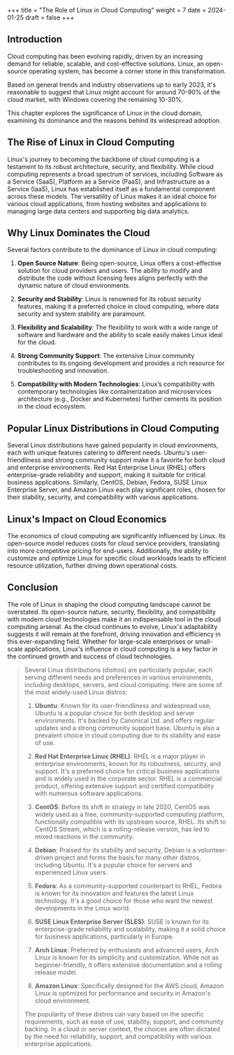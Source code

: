 +++
title = "The Role of Linux in Cloud Computing"
weight = 7
date = 2024-01-25
draft = false
+++
## Introduction

Cloud computing has been evolving rapidly, driven by an increasing demand for reliable, scalable, and cost-effective solutions. Linux, an open-source operating system, has become a corner stone in this transformation. 

Based on general trends and industry observations up to early 2023, it's reasonable to suggest that Linux might account for around 70-90% of the cloud market, with Windows covering the remaining 10-30%.

This chapter explores the significance of Linux in the cloud domain, examining its dominance and the reasons behind its widespread adoption.

## The Rise of Linux in Cloud Computing

Linux's journey to becoming the backbone of cloud computing is a testament to its robust architecture, security, and flexibility. While cloud computing represents a broad spectrum of services, including Software as a Service (SaaS), Platform as a Service (PaaS), and Infrastructure as a Service (IaaS), Linux has established itself as a fundamental component across these models. The versatility of Linux makes it an ideal choice for various cloud applications, from hosting websites and applications to managing large data centers and supporting big data analytics.

## Why Linux Dominates the Cloud

Several factors contribute to the dominance of Linux in cloud computing:

1. **Open Source Nature**: Being open-source, Linux offers a cost-effective solution for cloud providers and users. The ability to modify and distribute the code without licensing fees aligns perfectly with the dynamic nature of cloud environments.

2. **Security and Stability**: Linux is renowned for its robust security features, making it a preferred choice in cloud computing, where data security and system stability are paramount.

3. **Flexibility and Scalability**: The flexibility to work with a wide range of software and hardware and the ability to scale easily makes Linux ideal for the cloud.

4. **Strong Community Support**: The extensive Linux community contributes to its ongoing development and provides a rich resource for troubleshooting and innovation.

5. **Compatibility with Modern Technologies**: Linux’s compatibility with contemporary technologies like containerization and microservices architecture (e.g., Docker and Kubernetes) further cements its position in the cloud ecosystem.

## Popular Linux Distributions in Cloud Computing

Several Linux distributions have gained popularity in cloud environments, each with unique features catering to different needs. Ubuntu's user-friendliness and strong community support make it a favorite for both cloud and enterprise environments. Red Hat Enterprise Linux (RHEL) offers enterprise-grade reliability and support, making it suitable for critical business applications. Similarly, CentOS, Debian, Fedora, SUSE Linux Enterprise Server, and Amazon Linux each play significant roles, chosen for their stability, security, and compatibility with various applications.

## Linux's Impact on Cloud Economics

The economics of cloud computing are significantly influenced by Linux. Its open-source model reduces costs for cloud service providers, translating into more competitive pricing for end-users. Additionally, the ability to customize and optimize Linux for specific cloud workloads leads to efficient resource utilization, further driving down operational costs.

## Conclusion

The role of Linux in shaping the cloud computing landscape cannot be overstated. Its open-source nature, security, flexibility, and compatibility with modern cloud technologies make it an indispensable tool in the cloud computing arsenal. As the cloud continues to evolve, Linux's adaptability suggests it will remain at the forefront, driving innovation and efficiency in this ever-expanding field. Whether for large-scale enterprises or small-scale applications, Linux's influence in cloud computing is a key factor in the continued growth and success of cloud technologies.


> Several Linux distributions (distros) are particularly popular, each serving different needs and preferences in various environments, including desktops, servers, and cloud computing. Here are some of the most widely-used Linux distros:
> 
> 1. **Ubuntu**: Known for its user-friendliness and widespread use, Ubuntu is a popular choice for both desktop and server environments. It's backed by Canonical Ltd. and offers regular updates and a strong community support base. Ubuntu is also a prevalent choice in cloud computing due to its stability and ease of use.
> 
> 2. **Red Hat Enterprise Linux (RHEL)**: RHEL is a major player in enterprise environments, known for its robustness, security, and support. It's a preferred choice for critical business applications and is widely used in the corporate sector. RHEL is a commercial product, offering extensive support and certified compatibility with numerous software applications.
> 
> 3. **CentOS**: Before its shift in strategy in late 2020, CentOS was widely used as a free, community-supported computing platform, functionally compatible with its upstream source, RHEL. Its shift to CentOS Stream, which is a rolling-release version, has led to mixed reactions in the community.
> 
> 4. **Debian**: Praised for its stability and security, Debian is a volunteer-driven project and forms the basis for many other distros, including Ubuntu. It's a popular choice for servers and experienced Linux users.
> 
> 5. **Fedora**: As a community-supported counterpart to RHEL, Fedora is known for its innovation and features the latest Linux technology. It's a good choice for those who want the newest developments in the Linux world.
> 
> 6. **SUSE Linux Enterprise Server (SLES)**: SUSE is known for its enterprise-grade reliability and scalability, making it a solid choice for business applications, particularly in Europe.
> 
> 7. **Arch Linux**: Preferred by enthusiasts and advanced users, Arch Linux is known for its simplicity and customization. While not as beginner-friendly, it offers extensive documentation and a rolling release model.
> 
> 8. **Amazon Linux**: Specifically designed for the AWS cloud, Amazon Linux is optimized for performance and security in Amazon's cloud environment.
> 
> The popularity of these distros can vary based on the specific requirements, such as ease of use, stability, support, and community backing. In a cloud or server context, the choices are often dictated by the need for reliability, support, and compatibility with various enterprise applications.